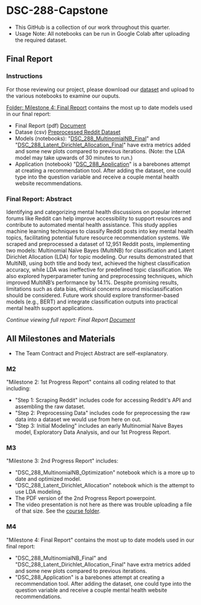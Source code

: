 # DSC-288-Capstone
- This GitHub is a collection of our work throughout this quarter.
- Usage Note: All notebooks can be run in Google Colab after uploading the required dataset.

## Final Report 
### Instructions
For those reviewing our project, please download our [dataset](https://github.com/ntd002/DSC-288-Capstone/blob/main/Milestone%204%3A%20Final%20Report/DSC%20288%20Processed%20Reddit%20Dataset.csv) and upload to the various notebooks to examine our ouputs. 

[Folder: Milestone 4: Final Report](https://github.com/ntd002/DSC-288-Capstone/tree/main/Milestone%204%3A%20Final%20Report) contains the most up to date models used in our final report:
- Final Report (pdf) [Document](https://github.com/ntd002/DSC-288-Capstone/blob/main/Milestone%204%3A%20Final%20Report/04-Report.pdf)
- Datase (csv) [Preprocessed Reddit Dataset](https://github.com/ntd002/DSC-288-Capstone/blob/main/Milestone%204%3A%20Final%20Report/DSC%20288%20Processed%20Reddit%20Dataset.csv)
- Models (notebooks): "[DSC_288_MultinomialNB_Final](https://github.com/ntd002/DSC-288-Capstone/blob/main/Milestone%204%3A%20Final%20Report/DSC_288_MultinomialNB_Final.ipynb)" and "[DSC_288_Latent_Dirichlet_Allocation_Final](https://github.com/ntd002/DSC-288-Capstone/blob/main/Milestone%204%3A%20Final%20Report/DSC_288_Latent_Dirichlet_Allocation_Final.ipynb)" have extra metrics added and some new plots compared to previous iterations. (Note: the LDA model may take upwards of 30 minutes to run.)
- Application (notebook) "[DSC_288_Application](https://github.com/ntd002/DSC-288-Capstone/blob/main/Milestone%204%3A%20Final%20Report/DSC_288_Application.ipynb)" is a barebones attempt at creating a recommendation tool. After adding the dataset, one could type into the question variable and receive a couple mental health website recommendations.



### Final Report: Abstract
Identifying and categorizing mental health discussions on popular internet forums like Reddit can help improve accessibility to support resources and contribute to automated mental health assistance. This study applies machine learning techniques to classify Reddit posts into key mental health topics, facilitating potential future resource recommendation systems. We scraped and preprocessed a dataset of 12,951 Reddit posts, implementing two models: Multinomial Naïve Bayes (MultiNB) for classification and Latent Dirichlet Allocation (LDA) for topic modeling. Our results demonstrated that MultiNB, using both title and body text, achieved the highest classification accuracy, while LDA was ineffective for predefined topic classification. We also explored hyperparameter tuning and preprocessing techniques, which improved MultiNB’s performance by 14.1%. Despite promising results, limitations such as data bias, ethical concerns around misclassification should be considered. Future work should explore transformer-based models (e.g., BERT) and integrate classification outputs into practical mental health support applications.

_Continue viewing full report: Final Report [Document](https://github.com/ntd002/DSC-288-Capstone/blob/main/Milestone%204%3A%20Final%20Report/04-Report.pdf)_


## All Milestones and Materials
- The Team Contract and Project Abstract are self-explanatory.

### M2
 "Milestone 2: 1st Progress Report" contains all coding related to that including:
- "Step 1: Scraping Reddit" includes code for accessing Reddit's API and assembling the raw dataset.
- "Step 2: Preprocessing Data" includes code for preprocessing the raw data into a dataset we would use from here on out.
- "Step 3: Initial Modeling" includes an early Multinomial Naive Bayes model, Exploratory Data Analysis, and our 1st Progress Report.

### M3
"Milestone 3: 2nd Progress Report" includes:
- "DSC_288_MultinomialNB_Optimization" notebook which is a more up to date and optimized model.
- "DSC_288_Latent_Dirichlet_Allocation" notebook which is the attempt to use LDA modeling.
- The PDF version of the 2nd Progress Report powerpoint.
- The video presentation is not here as there was trouble uploading a file of that size. See the [course folder](https://drive.google.com/drive/folders/110CcHE6brXFoLajaCoHHTkSpnWU8PUcy).

### M4
"Milestone 4: Final Report" contains the most up to date models used in our final report:
- "DSC_288_MultinomialNB_Final" and "DSC_288_Latent_Dirichlet_Allocation_Final" have extra metrics added and some new plots compared to previous iterations.
- "DSC_288_Application" is a barebones attempt at creating a recommendation tool. After adding the dataset, one could type into the question variable and receive a couple mental health website recommendations.
